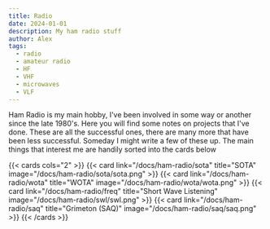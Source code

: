 ```yaml
---
title: Radio
date: 2024-01-01
description: My ham radio stuff
author: Alex
tags:
  - radio
  - amateur radio
  - HF
  - VHF
  - microwaves
  - VLF
---
```



Ham Radio is my main hobby, I've been involved in some way or another since the late 1980's. Here you will find some notes on projects that I've done.
These are all the successful ones, there are many more that have been less successful. Someday I might write a few of these up. The main things that interest me are handily sorted into the cards below

{{< cards cols="2" >}}
  {{< card link="/docs/ham-radio/sota" title="SOTA" image="/docs/ham-radio/sota/sota.png" >}}
  {{< card link="/docs/ham-radio/wota" title="WOTA" image="/docs/ham-radio/wota/wota.png" >}}
  {{< card link="/docs/ham-radio/freq" title="Short Wave Listening" image="/docs/ham-radio/swl/swl.png" >}}
  {{< card link="/docs/ham-radio/saq" title="Grimeton (SAQ)" image="/docs/ham-radio/saq/saq.png" >}}
{{< /cards >}}
